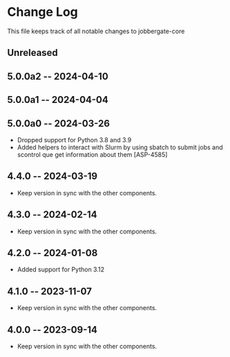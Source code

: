 # Change Log

This file keeps track of all notable changes to jobbergate-core

## Unreleased


## 5.0.0a2 -- 2024-04-10
## 5.0.0a1 -- 2024-04-04
## 5.0.0a0 -- 2024-03-26
- Dropped support for Python 3.8 and 3.9
- Added helpers to interact with Slurm by using sbatch to submit jobs and scontrol que get information about them [ASP-4585]

## 4.4.0 -- 2024-03-19

- Keep version in sync with the other components.

## 4.3.0 -- 2024-02-14

- Keep version in sync with the other components.

## 4.2.0 -- 2024-01-08

- Added support for Python 3.12

## 4.1.0 -- 2023-11-07

- Keep version in sync with the other components.

## 4.0.0 -- 2023-09-14

- Keep version in sync with the other components.
